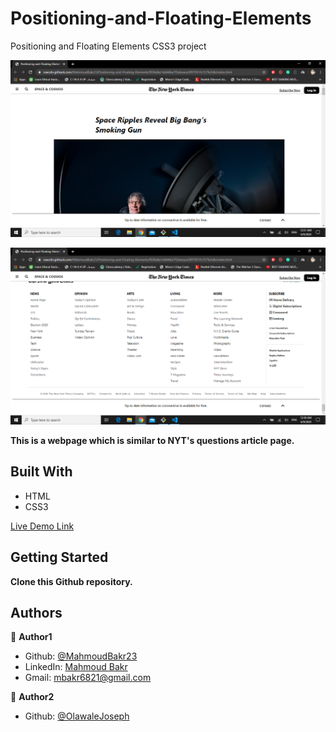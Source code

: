 # Positioning-and-Floating-Elements
Positioning and Floating Elements CSS3 project

![screenshot](./screenshot0.png)

![screenshot](./screenshot1.png)

**This is a webpage which is similar to NYT's questions article page.**

## Built With

- HTML
- CSS3

[Live Demo Link](https://rawcdn.githack.com/MahmoudBakr23/Positioning-and-Floating-Elements/e3f0814be51c3490e37f8d708ae79b3c4db872a6/index.html)

## Getting Started

**Clone this Github repository.**

## Authors

👤 **Author1**

- Github: [@MahmoudBakr23](https://github.com/MahmoudBakr23)
- LinkedIn: [Mahmoud Bakr](https://www.linkedin.com/in/mahmoud-bakr-a76323194/)
- Gmail: mbakr6821@gmail.com

👤 **Author2**

- Github: [@OlawaleJoseph](https://github.com/OlawaleJoseph)